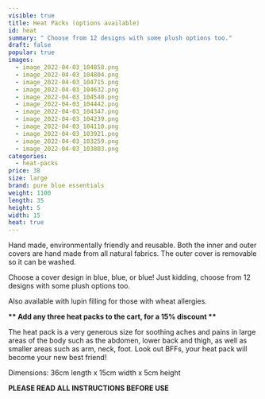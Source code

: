 ```yaml
---
visible: true
title: Heat Packs (options available)
id: heat
summary: " Choose from 12 designs with some plush options too."
draft: false
popular: true
images:
  - image_2022-04-03_104858.png
  - image_2022-04-03_104804.png
  - image_2022-04-03_104715.png
  - image_2022-04-03_104632.png
  - image_2022-04-03_104540.png
  - image_2022-04-03_104442.png
  - image_2022-04-03_104347.png
  - image_2022-04-03_104239.png
  - image_2022-04-03_104110.png
  - image_2022-04-03_103921.png
  - image_2022-04-03_103259.png
  - image_2022-04-03_103803.png
categories:
  - heat-packs
price: 38
size: large
brand: pure blue essentials
weight: 1100
length: 35
height: 5
width: 15
heat: true
---
```

Hand made, environmentally friendly and reusable.  Both the inner and outer covers are hand made from all natural fabrics. The outer cover is removable so it can be washed. 

Choose a cover design in blue, blue, or blue! Just kidding, choose from 12 designs with some plush options too.

Also available with lupin filling for those with wheat allergies.

**\*\* Add any three heat packs to the cart, for a 15% discount \*\***

The heat pack is a very generous size for soothing aches and pains in large areas of the body such as the abdomen, lower back and thigh, as well as smaller areas such as arm, neck, foot.  Look out BFFs, your heat pack will become your new best friend!

Dimensions:   36cm length  x  15cm width  x  5cm height

**PLEASE READ ALL INSTRUCTIONS BEFORE USE**